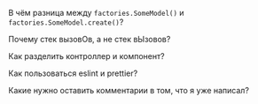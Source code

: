 В чём разница между `factories.SomeModel()` и `factories.SomeModel.create()`?

Почему стек вызовОв, а не стек вЫзовов?

Как разделить контроллер и компонент?

Как пользоваться eslint и prettier?

Какие нужно оставить комментарии в том, что я уже написал?

